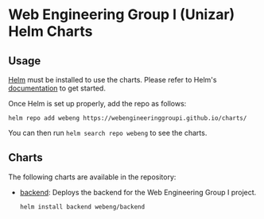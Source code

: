 # Web Engineering Group I (Unizar) Helm Charts

## Usage

[Helm](https://helm.sh) must be installed to use the charts. Please refer to
Helm's [documentation](https://helm.sh/docs/) to get started.

Once Helm is set up properly, add the repo as follows:

```console
helm repo add webeng https://webengineeringgroupi.github.io/charts/
```

You can then run `helm search repo webeng` to see the charts.

## Charts

The following charts are available in the repository:

- [backend](https://github.com/WebEngineeringGroupI/charts/tree/master/charts/backend): Deploys the backend for the Web
  Engineering Group I project.
  ```console
  helm install backend webeng/backend
  ```